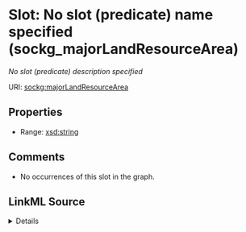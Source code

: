 

# Slot: No slot (predicate) name specified (sockg_majorLandResourceArea)


_No slot (predicate) description specified_







URI: [sockg:majorLandResourceArea](https://idir.uta.edu/sockg-ontology/docs/majorLandResourceArea)



<!-- no inheritance hierarchy -->








## Properties

* Range: [xsd:string](http://www.w3.org/2001/XMLSchema#string)





## Comments

* No occurrences of this slot in the graph.



## LinkML Source

<details>

```yaml
name: sockg_majorLandResourceArea
description: No slot (predicate) description specified
title: No slot (predicate) name specified
comments:
- No occurrences of this slot in the graph.
from_schema: soc-kg
rank: 1000
domain: sockg_Site
slot_uri: sockg:majorLandResourceArea
alias: sockg_majorLandResourceArea
range: string

```
</details>